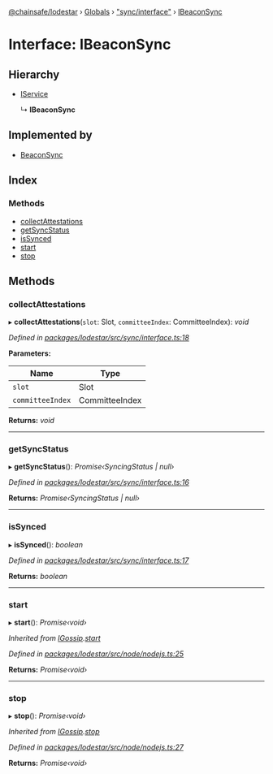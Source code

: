 [@chainsafe/lodestar](../README.md) › [Globals](../globals.md) › ["sync/interface"](../modules/_sync_interface_.md) › [IBeaconSync](_sync_interface_.ibeaconsync.md)

# Interface: IBeaconSync

## Hierarchy

* [IService](_node_nodejs_.iservice.md)

  ↳ **IBeaconSync**

## Implemented by

* [BeaconSync](../classes/_sync_sync_.beaconsync.md)

## Index

### Methods

* [collectAttestations](_sync_interface_.ibeaconsync.md#collectattestations)
* [getSyncStatus](_sync_interface_.ibeaconsync.md#getsyncstatus)
* [isSynced](_sync_interface_.ibeaconsync.md#issynced)
* [start](_sync_interface_.ibeaconsync.md#start)
* [stop](_sync_interface_.ibeaconsync.md#stop)

## Methods

###  collectAttestations

▸ **collectAttestations**(`slot`: Slot, `committeeIndex`: CommitteeIndex): *void*

*Defined in [packages/lodestar/src/sync/interface.ts:18](https://github.com/ChainSafe/lodestar/blob/1b619203f/packages/lodestar/src/sync/interface.ts#L18)*

**Parameters:**

Name | Type |
------ | ------ |
`slot` | Slot |
`committeeIndex` | CommitteeIndex |

**Returns:** *void*

___

###  getSyncStatus

▸ **getSyncStatus**(): *Promise‹SyncingStatus | null›*

*Defined in [packages/lodestar/src/sync/interface.ts:16](https://github.com/ChainSafe/lodestar/blob/1b619203f/packages/lodestar/src/sync/interface.ts#L16)*

**Returns:** *Promise‹SyncingStatus | null›*

___

###  isSynced

▸ **isSynced**(): *boolean*

*Defined in [packages/lodestar/src/sync/interface.ts:17](https://github.com/ChainSafe/lodestar/blob/1b619203f/packages/lodestar/src/sync/interface.ts#L17)*

**Returns:** *boolean*

___

###  start

▸ **start**(): *Promise‹void›*

*Inherited from [IGossip](_network_gossip_interface_.igossip.md).[start](_network_gossip_interface_.igossip.md#start)*

*Defined in [packages/lodestar/src/node/nodejs.ts:25](https://github.com/ChainSafe/lodestar/blob/1b619203f/packages/lodestar/src/node/nodejs.ts#L25)*

**Returns:** *Promise‹void›*

___

###  stop

▸ **stop**(): *Promise‹void›*

*Inherited from [IGossip](_network_gossip_interface_.igossip.md).[stop](_network_gossip_interface_.igossip.md#stop)*

*Defined in [packages/lodestar/src/node/nodejs.ts:27](https://github.com/ChainSafe/lodestar/blob/1b619203f/packages/lodestar/src/node/nodejs.ts#L27)*

**Returns:** *Promise‹void›*
